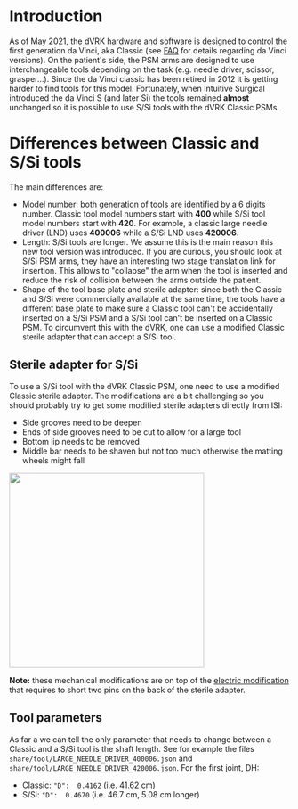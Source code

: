 # Introduction

As of May 2021, the dVRK hardware and software is designed to control the first generation da Vinci, aka Classic (see [FAQ](/jhu-dvrk/sawIntuitiveResearchKit/wiki/FAQ) for details regarding da Vinci versions).  On the patient's side, the PSM arms are designed to use interchangeable tools depending on the task (e.g. needle driver, scissor, grasper...).  Since the da Vinci classic has been retired in 2012 it is getting harder to find tools for this model.  Fortunately, when Intuitive Surgical introduced the da Vinci S (and later Si) the tools remained **almost** unchanged so it is possible to use S/Si tools with the dVRK Classic PSMs. 

# Differences between Classic and S/Si tools

The main differences are:
* Model number: both generation of tools are identified by a 6 digits number.  Classic tool model numbers start with **400** while S/Si tool model numbers start with **420**.  For example, a classic large needle driver (LND) uses **400006** while a S/Si LND uses **420006**.
* Length: S/Si tools are longer.  We assume this is the main reason this new tool version was introduced.  If you are curious, you should look at S/Si PSM arms, they have an interesting two stage translation link for insertion.  This allows to "collapse" the arm when the tool is inserted and reduce the risk of collision between the arms outside the patient.
* Shape of the tool base plate and sterile adapter: since both the Classic and S/Si were commercially available at the same time, the tools have a different base plate to make sure a Classic tool can't be accidentally inserted on a S/Si PSM and a S/Si tool can't be inserted on a Classic PSM.  To circumvent this with the dVRK, one can use a modified Classic sterile adapter that can accept a S/Si tool. 

## Sterile adapter for S/Si

To use a S/Si tool with the dVRK Classic PSM, one need to use a modified Classic sterile adapter.  The modifications are a bit challenging so you should probably try to get some modified sterile adapters directly from ISI:
* Side grooves need to be deepen
* Ends of side grooves need to be cut to allow for a large tool
* Bottom lip needs to be removed
* Middle bar needs to be shaven but not too much otherwise the matting wheels might fall 

<a href="/jhu-dvrk/sawIntuitiveResearchKit/wiki/assets/tools/serile-adapter-S-Si-tools.jpg"><img src="/jhu-dvrk/sawIntuitiveResearchKit/wiki/assets/tools/serile-adapter-S-Si-tools.jpg" width="350"></a>

**Note:** these mechanical modifications are on top of the [electric modification](/jhu-dvrk/sawIntuitiveResearchKit/wiki/Hardware#12-sterile-adapter) that requires to short two pins on the back of the sterile adapter.

## Tool parameters

As far a we can tell the only parameter that needs to change between a Classic and a S/Si tool is the shaft length.  See for example the files `share/tool/LARGE_NEEDLE_DRIVER_400006.json` and `share/tool/LARGE_NEEDLE_DRIVER_420006.json`.  For the first joint, DH:
* Classic: `"D":  0.4162` (i.e. 41.62 cm)
* S/Si: `"D":  0.4670` (i.e. 46.7 cm, 5.08 cm longer)

